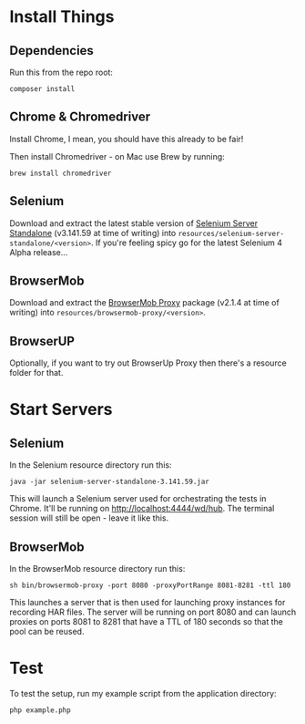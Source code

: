 # Install Things

## Dependencies
Run this from the repo root:
```
composer install
```

## Chrome & Chromedriver
Install Chrome, I mean, you should have this already to be fair!

Then install Chromedriver - on Mac use Brew by running:
```
brew install chromedriver
```

## Selenium
Download and extract the latest stable version of [Selenium Server Standalone](https://github.com/lightbody/browsermob-proxy) (v3.141.59 at time of writing) into `resources/selenium-server-standalone/<version>`. If you're feeling spicy go for the latest Selenium 4 Alpha release...

## BrowserMob
Download and extract the [BrowserMob Proxy](https://github.com/lightbody/browsermob-proxy) package (v2.1.4 at time of writing) into `resources/browsermob-proxy/<version>`.

## BrowserUP
Optionally, if you want to try out BrowserUp Proxy then there's a resource folder for that.


# Start Servers

## Selenium
In the Selenium resource directory run this:
```
java -jar selenium-server-standalone-3.141.59.jar
```

This will launch a Selenium server used for orchestrating the tests in Chrome. It'll be running on [http://localhost:4444/wd/hub](http://localhost:4444/wd/hub). The terminal session will still be open - leave it like this.

## BrowserMob
In the BrowserMob resource directory run this:
```
sh bin/browsermob-proxy -port 8080 -proxyPortRange 8081-8281 -ttl 180
```

This launches a server that is then used for launching proxy instances for recording HAR files. The server will be running on port 8080 and can launch proxies on ports 8081 to 8281 that have a TTL of 180 seconds so that the pool can be reused.


# Test

To test the setup, run my example script from the application directory:
```
php example.php
```